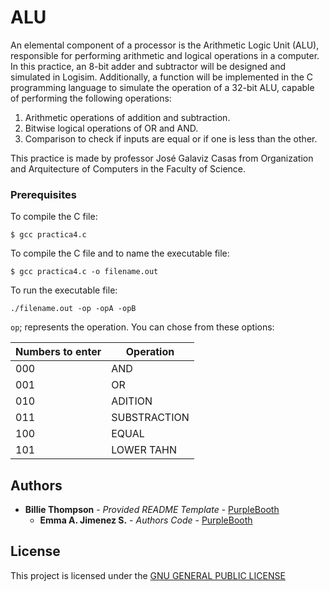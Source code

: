 # ALU

An elemental component of a processor is the Arithmetic Logic Unit (ALU), responsible for performing arithmetic and logical operations in a computer. In this practice, an 8-bit adder and subtractor will be designed and simulated in Logisim. Additionally, a function will be implemented in the C programming language to simulate the operation of a 32-bit ALU, capable of performing the following operations:

1. Arithmetic operations of addition and subtraction.
2. Bitwise logical operations of OR and AND.
3. Comparison to check if inputs are equal or if one is less than the other.

This practice is made by professor José Galaviz Casas from Organization and Arquitecture of Computers in the Faculty of Science.


### Prerequisites

To compile the C file:

```
$ gcc practica4.c 
```

To compile the C file and to name the executable file:

```
$ gcc practica4.c -o filename.out
```

To run the executable file:

```
./filename.out -op -opA -opB
```

`op`; represents the operation. You can chose from these options:


| Numbers to enter  | Operation |
| ------------- | ------------- |
| 000  | AND  |
| 001  | OR  |
| 010  | ADITION  |
| 011  | SUBSTRACTION  |
| 100  | EQUAL  |
| 101  | LOWER TAHN  |


## Authors

  - **Billie Thompson** - *Provided README Template* -
    [PurpleBooth](https://github.com/PurpleBooth)
    - **Emma A. Jimenez S.** - *Authors Code* -
    [PurpleBooth](https://github.com/EmmaAli1604)

## License

This project is licensed under the [ GNU GENERAL PUBLIC LICENSE](LICENSE)


